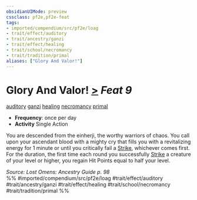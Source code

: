 ```yaml
---
obsidianUIMode: preview
cssclass: pf2e,pf2e-feat
tags:
- imported/compendium/src/pf2e/loag
- trait/effect/auditory
- trait/ancestry/ganzi
- trait/effect/healing
- trait/school/necromancy
- trait/tradition/primal
aliases: ["Glory And Valor!"]
---
```

# Glory And Valor!  [>](chapter-9-playing-the-game.md#Actions "Single Action") *Feat 9*  
[auditory](auditory.md)  [ganzi](ganzi-loag.md)  [healing](healing.md)  [necromancy](necromancy.md)  [primal](primal.md)  

- **Frequency**: once per day
- **Activity** Single Action

You are descended from the einherji, the worthy warriors of chaos. You call upon your ascendant blood with a mighty cry that fills you with a revitalizing energy for 1 minute or until you critically fail a [Strike](strike.md), whichever comes first. For the duration, the first time each round you successfully [Strike](strike.md) a creature of your level or higher, you regain Hit Points equal to half your level.

*Source: Lost Omens: Ancestry Guide p. 98*  
%% #imported/compendium/src/pf2e/loag #trait/effect/auditory #trait/ancestry/ganzi #trait/effect/healing #trait/school/necromancy #trait/tradition/primal %%